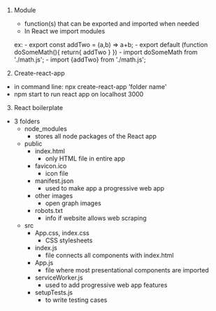 1. Module 
    - function(s) that can be exported and imported when needed
    - In React we import modules

    ex: <!--  math.js -->
        - export const addTwo = (a,b) => a+b;
        - export default (function doSomeMath(){
            return{
                addTwo
            }
        }) 
        <!-- index.js -->
        <!-- imports the function with or without extension  -->
        - import doSomeMath from './math.js'; <!-- this way when using DEFAULT in export -->
        <!-- since addTwo has no default need to destructure it -->
        - import {addTwo} from './math.js';

2. Create-react-app
- in command line: npx create-react-app 'folder name'
- npm start to run react app on localhost 3000

3. React boilerplate
- 3 folders
    - node_modules
        - stores all node packages of the React app
    - public
        - index.html
            - only HTML file in entire app
        - favicon.ico
            - icon file
        - manifest.json
            - used to make app a progressive web app
        - other images
            - open graph images 
        - robots.txt 
            - info if website allows web scraping
    - src
        - App.css, index.css
            - CSS stylesheets
        - index.js
            - file connects all components with index.html
        - App.js
            - file where most presentational components are imported
        - serviceWorker.js
            - used to add progressive web app features
        - setupTests.js
            - to write testing cases
    